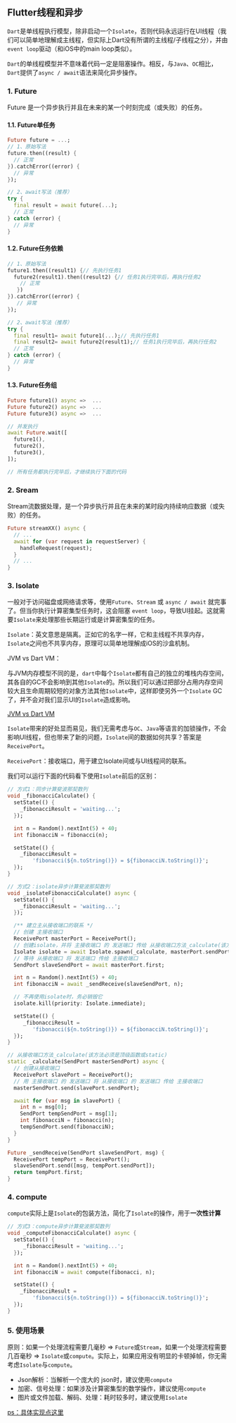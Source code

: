 ## Flutter线程和异步

`Dart`是单线程执行模型，除非启动一个`Isolate`，否则代码永远运行在UI线程（我们可以简单地理解成主线程，但实际上Dart没有所谓的主线程/子线程之分），并由`event loop`驱动（和iOS中的main loop类似）。

`Dart`的单线程模型并不意味着代码一定是阻塞操作。相反，与`Java`、`OC`相比，`Dart`提供了`async / await`语法来简化异步操作。

### 1. Future

Future 是一个异步执行并且在未来的某一个时刻完成（或失败）的任务。

#### 1.1. Future单任务

```dart
Future future = ...;
// 1、原始写法
future.then((result) {
  // 正常
}).catchError((error) {
  // 异常
});

// 2、await写法（推荐）
try {
  final result = await future(...);
  // 正常
} catch (error) {
  // 异常
}
```

#### 1.2. Future任务依赖

```dart
// 1、原始写法
future1.then((result1) {// 先执行任务1
  future2(result1).then((result2) {// 任务1执行完毕后，再执行任务2
    // 正常
   })
}).catchError((error) {
   // 异常
});

// 2、await写法（推荐）
try {
  final result1= await future1(...);// 先执行任务1
  final result2= await future2(result1);// 任务1执行完毕后，再执行任务2
  // 正常
} catch (error) {
  // 异常
}
```

#### 1.3. Future任务组

```dart
Future future1() async =>  ...
Future future2() async =>  ...
Future future3() async =>  ...

// 并发执行
await Future.wait([
  future1(),
  future2(),
  future3(),
]);

// 所有任务都执行完毕后，才继续执行下面的代码
```

### 2. Sream

Stream流数据处理，是一个异步执行并且在未来的某时段内持续响应数据（或失败）的任务。

```dart
Future streamXX() async {
  // ...
  await for (var request in requestServer) {
    handleRequest(request);
  }
  // ...
}
```

### 3. Isolate

一般对于访问磁盘或网络请求等，使用`Future`、`Stream` 或 `async / await` 就完事了。但当你执行计算密集型任务时，这会阻塞 `event loop`，导致UI挂起。这就需要`Isolate`来处理那些长期运行或是计算密集型的任务。

`Isolate`：英文意思是隔离。正如它的名字一样，它和主线程不共享内存，`Isolate`之间也不共享内存，原理可以简单地理解成iOS的沙盒机制。

JVM vs Dart VM：

与JVM内存模型不同的是，`dart`中每个`Isolate`都有自己的独立的堆栈内存空间，其各自的GC不会影响到其他`Isolate`的。所以我们可以通过把部分占用内存空间较大且生命周期较短的对象方法其他`Isolate`中，这样即使另外一个`Isolate` GC了，并不会对我们显示UI的`Isolate`造成影响。

[JVM vs Dart VM](https://github.com/cp110/Docs/blob/master/Flutter/isolate/Screenshots/jvm_dvm.jpg)

`Isolate`带来的好处显而易见，我们无需考虑与`OC`、`Java`等语言的加锁操作，不会影响UI线程，但也带来了新的问题，`Isolate`间的数据如何共享？答案是`ReceivePort`。

`ReceivePort`：接收端口，用于建立Isolate间或与UI线程间的联系。

我们可以运行下面的代码看下使用`Isolate`前后的区别：

```dart
// 方式1：同步计算斐波那契数列
void _fibonacciCalculate() {
  setState(() {
    _fibonacciResult = 'waiting...';
  });

  int n = Random().nextInt(5) + 40;
  int fibonacciN = fibonacci(n);

  setState(() {
    _fibonacciResult =
        'fibonacci(${n.toString()}) = ${fibonacciN.toString()}';
  });
}
```

```dart
// 方式2：isolate异步计算斐波那契数列
void _isolateFibonacciCalculate() async {
  setState(() {
    _fibonacciResult = 'waiting...';
  });

  /** 建立主从接收端口的联系 */
  // 创建 主接收端口
  ReceivePort masterPort = ReceivePort();
  // 创建isolate，并将 主接收端口 的 发送端口 传给 从接收端口方法_calculate(该方法必须是顶级函数或static)
  Isolate isolate = await Isolate.spawn(_calculate, masterPort.sendPort);
  // 等待 从接收端口 将 发送端口 传给 主接收端口
  SendPort slaveSendPort = await masterPort.first;

  int n = Random().nextInt(5) + 40;
  int fibonacciN = await _sendReceive(slaveSendPort, n);

  // 不再使用isolate时，务必销毁它
  isolate.kill(priority: Isolate.immediate);

  setState(() {
     _fibonacciResult =
        'fibonacci(${n.toString()}) = ${fibonacciN.toString()}';
  });    
}

// 从接收端口方法_calculate(该方法必须是顶级函数或static)
static _calculate(SendPort masterSendPort) async {
  // 创建从接收端口
  ReceivePort slavePort = ReceivePort();
  // 用 主接收端口 的 发送端口 将 从接收端口 的 发送端口 传给 主接收端口
  masterSendPort.send(slavePort.sendPort);

  await for (var msg in slavePort) {
    int n = msg[0];
    SendPort tempSendPort = msg[1];
    int fibonacciN = fibonacci(n);
    tempSendPort.send(fibonacciN);
  }
}

Future _sendReceive(SendPort slaveSendPort, msg) {
  ReceivePort tempPort = ReceivePort();
  slaveSendPort.send([msg, tempPort.sendPort]);
  return tempPort.first;
}
```



### 4. compute

`compute`实际上是`Isolate`的包装方法，简化了`Isolate`的操作，用于**一次性计算**

```dart
// 方式3：compute异步计算斐波那契数列
void _computeFibonacciCalculate() async {
  setState(() {
     _fibonacciResult = 'waiting...';
  });

  int n = Random().nextInt(5) + 40;
  int fibonacciN = await compute(fibonacci, n);

  setState(() {
    _fibonacciResult =
        'fibonacci(${n.toString()}) = ${fibonacciN.toString()}';
  });
}
```

### 5. 使用场景

原则：如果一个处理流程需要几毫秒 => `Future`或`Stream`，如果一个处理流程需要几百毫秒 => `Isolate`或`compute`。实际上，如果应用没有明显的卡顿掉帧，你无需考虑`Isolate`与`compute`。

- Json解析：当解析一个庞大的 json时，建议使用`compute`
- 加密、信号处理：如果涉及计算密集型的数学操作，建议使用`compute`
- 图片或文件加载、解码、处理：耗时较多时，建议使用`Isolate`


[ps：具体实现点这里](https://github.com/cp110/Docs/tree/master/Flutter/isolate/Example/flutter_isolate)
